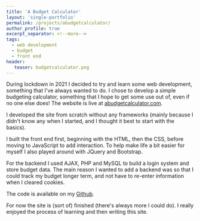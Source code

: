 ```yaml
---
title: 'A Budget Calculator'
layout: 'single-portfolio'
permalink: /projects/abudgetcalculator/
author_profile: true
excerpt_separator: <!--more-->
tags:
  - web development
  - budget
  - front end
header:
   teaser: budgetcalculator.png
---
```


During lockdown in 2021 I decided to try and learn some web development, something that I've always wanted to do.
I chose to develop a simple budgeting calculator, something that I hope to get some use out of, even if no one else does!
The website is live at [abudgetcalculator.com](http://abudgetcalculator.com/).
<!--more-->

I developed the site from scratch without any frameworks (mainly because I didn't know any when I started, and I thought it best to start with the basics).

I built the front end first, beginning with the HTML, then the CSS, before moving to JavaScript to add interaction. 
To help make life a bit easier for myself I also played around with JQuery and Bootstrap.

For the backend I used AJAX, PHP and MySQL to build a login system and store budget data. 
The main reason I wanted to add a backend was so that I could track my budget longer term, and not have to re-enter information when I cleared cookies.

The code is available on my [Github](https://github.com/kennege/ABudgetCalculator).

For now the site is (sort of) finished (there's always more I could do).
I really enjoyed the process of learning and then writing this site. 
